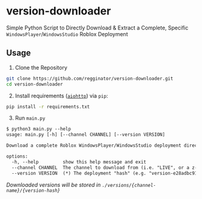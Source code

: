 # version-downloader

Simple Python Script to Directly Download & Extract a Complete, Specific `WindowsPlayer`/`WindowsStudio` Roblox Deployment

## Usage

1. Clone the Repository

```sh
git clone https://github.com/regginator/version-downloader.git
cd version-downloader
```

2. Install requirements ([`aiohttp`](https://pypi.org/project/aiohttp)) via `pip`:

```sh
pip install -r requirements.txt
```

3. Run `main.py`

```txt
$ python3 main.py --help
usage: main.py [-h] [--channel CHANNEL] [--version VERSION]

Download a complete Roblox WindowsPlayer/WindowsStudio deployment directly from a channel & hash

options:
  -h, --help         show this help message and exit
  --channel CHANNEL  The channel to download from (i.e. "LIVE", or a z-channel)
  --version VERSION  (*) The deployment "hash" (e.g. "version-e28adbc917f34900")
```

*Downloaded versions will be stored in `./versions/{channel-name}/{version-hash}`*
